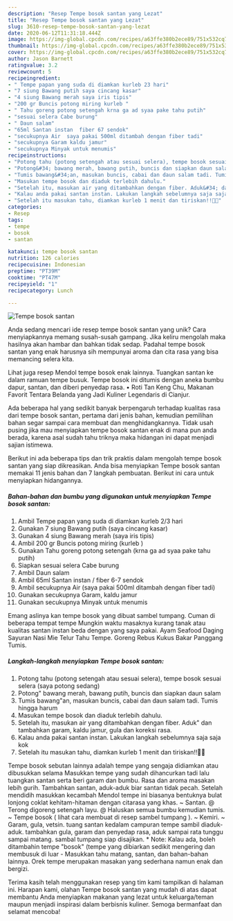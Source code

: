 ```yaml
---
description: "Resep Tempe bosok santan yang Lezat"
title: "Resep Tempe bosok santan yang Lezat"
slug: 3610-resep-tempe-bosok-santan-yang-lezat
date: 2020-06-12T11:31:18.444Z
image: https://img-global.cpcdn.com/recipes/a63ffe380b2ece89/751x532cq70/tempe-bosok-santan-foto-resep-utama.jpg
thumbnail: https://img-global.cpcdn.com/recipes/a63ffe380b2ece89/751x532cq70/tempe-bosok-santan-foto-resep-utama.jpg
cover: https://img-global.cpcdn.com/recipes/a63ffe380b2ece89/751x532cq70/tempe-bosok-santan-foto-resep-utama.jpg
author: Jason Barnett
ratingvalue: 3.2
reviewcount: 5
recipeingredient:
- " Tempe papan yang suda di diamkan kurleb 23 hari"
- "7 siung Bawang putih saya cincang kasar"
- "4 siung Bawang merah saya iris tipis"
- "200 gr Buncis potong miring kurleb "
- " Tahu goreng potong setengah krna ga ad syaa pake tahu putih"
- "sesuai selera Cabe burung"
- " Daun salam"
- "65ml Santan instan  fiber 67 sendok"
- "secukupnya Air  saya pakai 500ml ditambah dengan fiber tadi"
- "secukupnya Garam kaldu jamur"
- "secukupnya Minyak untuk menumis"
recipeinstructions:
- "Potong tahu (potong setengah atau sesuai selera), tempe bosok sesuai selera (saya potong sedang)"
- "Potong&#34; bawang merah, bawang putih, buncis dan siapkan daun salam"
- "Tumis bawang&#34;an, masukan buncis, cabai dan daun salam tadi. Tumis hingga harum"
- "Masukan tempe bosok dan diaduk terlebih dahulu."
- "Setelah itu, masukan air yang ditambahkan dengan fiber. Aduk&#34; dan tambahkan garam, kaldu jamur, gula dan koreksi rasa."
- "Kalau anda pakai santan instan. Lakukan langkah sebelumnya saja saja kok"
- "Setelah itu masukan tahu, diamkan kurleb 1 menit dan tiriskan!!🎉🎉"
categories:
- Resep
tags:
- tempe
- bosok
- santan

katakunci: tempe bosok santan 
nutrition: 126 calories
recipecuisine: Indonesian
preptime: "PT39M"
cooktime: "PT47M"
recipeyield: "1"
recipecategory: Lunch

---
```



![Tempe bosok santan](https://img-global.cpcdn.com/recipes/a63ffe380b2ece89/751x532cq70/tempe-bosok-santan-foto-resep-utama.jpg)

Anda sedang mencari ide resep tempe bosok santan yang unik? Cara menyiapkannya memang susah-susah gampang. Jika keliru mengolah maka hasilnya akan hambar dan bahkan tidak sedap. Padahal tempe bosok santan yang enak harusnya sih mempunyai aroma dan cita rasa yang bisa memancing selera kita.

Lihat juga resep Mendol tempe bosok enak lainnya. Tuangkan santan ke dalam ramuan tempe busuk. Tempe bosok ini ditumis dengan aneka bumbu dapur, santan, dan diberi penyedap rasa. • Roti Tan Keng Chu, Makanan Favorit Tentara Belanda yang Jadi Kuliner Legendaris di Cianjur.

Ada beberapa hal yang sedikit banyak berpengaruh terhadap kualitas rasa dari tempe bosok santan, pertama dari jenis bahan, kemudian pemilihan bahan segar sampai cara membuat dan menghidangkannya. Tidak usah pusing jika mau menyiapkan tempe bosok santan enak di mana pun anda berada, karena asal sudah tahu triknya maka hidangan ini dapat menjadi sajian istimewa.


Berikut ini ada beberapa tips dan trik praktis dalam mengolah tempe bosok santan yang siap dikreasikan. Anda bisa menyiapkan Tempe bosok santan memakai 11 jenis bahan dan 7 langkah pembuatan. Berikut ini cara untuk menyiapkan hidangannya.

<!--inarticleads1-->

##### Bahan-bahan dan bumbu yang digunakan untuk menyiapkan Tempe bosok santan:

1. Ambil  Tempe papan yang suda di diamkan kurleb 2/3 hari
1. Gunakan 7 siung Bawang putih (saya cincang kasar)
1. Gunakan 4 siung Bawang merah (saya iris tipis)
1. Ambil 200 gr Buncis potong miring (kurleb )
1. Gunakan  Tahu goreng potong setengah (krna ga ad syaa pake tahu putih)
1. Siapkan sesuai selera Cabe burung
1. Ambil  Daun salam
1. Ambil 65ml Santan instan / fiber 6-7 sendok
1. Ambil secukupnya Air  (saya pakai 500ml ditambah dengan fiber tadi)
1. Gunakan secukupnya Garam, kaldu jamur
1. Gunakan secukupnya Minyak untuk menumis


Emang aslinya kan tempe bosok yang dibuat sambel tumpang. Cuman di beberapa tempat tempe Mungkin waktu masaknya kurang tanak atau kualitas santan instan beda dengan yang saya pakai. Ayam Seafood Daging Sayuran Nasi Mie Telur Tahu Tempe. Goreng Rebus Kukus Bakar Panggang Tumis. 

<!--inarticleads2-->

##### Langkah-langkah menyiapkan Tempe bosok santan:

1. Potong tahu (potong setengah atau sesuai selera), tempe bosok sesuai selera (saya potong sedang)
1. Potong&#34; bawang merah, bawang putih, buncis dan siapkan daun salam
1. Tumis bawang&#34;an, masukan buncis, cabai dan daun salam tadi. Tumis hingga harum
1. Masukan tempe bosok dan diaduk terlebih dahulu.
1. Setelah itu, masukan air yang ditambahkan dengan fiber. Aduk&#34; dan tambahkan garam, kaldu jamur, gula dan koreksi rasa.
1. Kalau anda pakai santan instan. Lakukan langkah sebelumnya saja saja kok
1. Setelah itu masukan tahu, diamkan kurleb 1 menit dan tiriskan!!🎉🎉


Tempe bosok sebutan lainnya adalah tempe yang sengaja didiamkan atau dibusukkan selama Masukkan tempe yang sudah dihancurkan tadi lalu tuangkan santan serta beri garam dan bumbu. Rasa dan aroma masakan lebih gurih. Tambahkan santan, aduk-aduk biar santan tidak pecah. Setelah mendidih masukkan kecambah Mendol tempe ini biasanya bentuknya bulat lonjong coklat kehitam-hitaman dengan citarasa yang khas. ~ Santan. @ Terong digoreng setengah layu. @ Haluskan semua bumbu kemudian tumis. ~ Tempe bosok ( lihat cara membuat di resep sambel tumpang ). ~ Kemiri. ~ Garam, gula, vetsin. tuang santan kedalam campuran tempe sambil diaduk-aduk. tambahkan gula, garam dan penyedap rasa, aduk sampai rata tunggu sampai matang. sambal tumpang siap disajikan. * Note: Kalau ada, boleh ditambahin tempe &#34;bosok&#34; (tempe yang dibiarkan sedikit mengering dan membusuk di luar - Masukkan tahu matang, santan, dan bahan-bahan lainnya. Orek tempe merupakan masakan yang sederhana namun enak dan bergizi. 

Terima kasih telah menggunakan resep yang tim kami tampilkan di halaman ini. Harapan kami, olahan Tempe bosok santan yang mudah di atas dapat membantu Anda menyiapkan makanan yang lezat untuk keluarga/teman maupun menjadi inspirasi dalam berbisnis kuliner. Semoga bermanfaat dan selamat mencoba!
